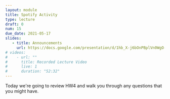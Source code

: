 ```yaml
---
layout: module
title: Spotify Activity
type: lecture
draft: 0
num: 15
due_date: 2021-05-17
slides:
   - title: Announcements
     url: https://docs.google.com/presentation/d/1hb_X-j6bOnPBplVn0WgO-AMNyQBtEOpf9LhhO4Wfb6g/edit?usp=sharing
# videos:
#    - url: ""
#      title: Recorded Lecture Video
#      live: 1
#      duration: "52:32"
---
```


<!-- <a class="nu-button" href="/spring2021/course-files/lectures/lecture14.zip">
    download lecture files 
    <i class="fas fa-download"></i>
</a> -->

Today we're going to review HW4 and walk you through any questions that you might have. 